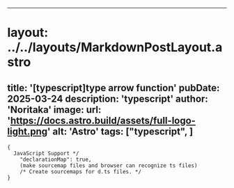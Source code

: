 
---
# layout: ../../layouts/MarkdownPostLayout.astro
title: '[typescript]type arrow function'
pubDate: 2025-03-24
description: 'typescript'
author: 'Noritaka'
image:
    url: 'https://docs.astro.build/assets/full-logo-light.png'
    alt: 'Astro'
tags: ["typescript", ]
---



```
{
  JavaScript Support */
    "declarationMap": true,
    (make sourcemap files and browser can recognize ts files)
    /* Create sourcemaps for d.ts files. */
}

```
